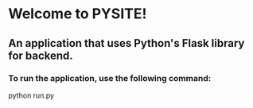 # Welcome to PYSITE!

## An application that uses Python's Flask library for backend.

### To run the application, use the following command:
python run.py